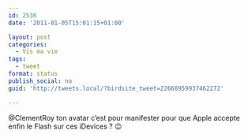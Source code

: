 ```yaml
---
id: 2536
date: '2011-01-05T15:01:15+01:00'

layout: post
categories:
  - Vis ma vie
tags:
  - tweet
format: status
publish_social: no
guid: 'http://tweets.local/?birdsite_tweet=22668959937462272'

---
```


@ClementRoy ton avatar c’est pour manifester pour que Apple accepte enfin le Flash sur ces iDevices ? 😉